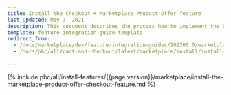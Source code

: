 ```yaml
---
title: Install the Checkout + Marketplace Product Offer feature
last_updated: May 3, 2021
description: This document describes the process how to implement the Spryker Marketplace Product Offer + Checkout feature into a Spryker project.
template: feature-integration-guide-template
redirect_from:
  - /docs/marketplace/dev/feature-integration-guides/202200.0/marketplace-product-offer-checkout-feature-integration.html
  - /docs/pbc/all/cart-and-checkout/latest/marketplace/install/install-features/install-the-checkout-marketplace-product-offer-feature.html

---
```


{% include pbc/all/install-features/{{page.version}}/marketplace/install-the-marketplace-product-offer-checkout-feature.md %} <!-- To edit, see /_includes/pbc/all/install-features/202311.0/marketplace/install-the-marketplace-product-offer-checkout-feature.md -->
